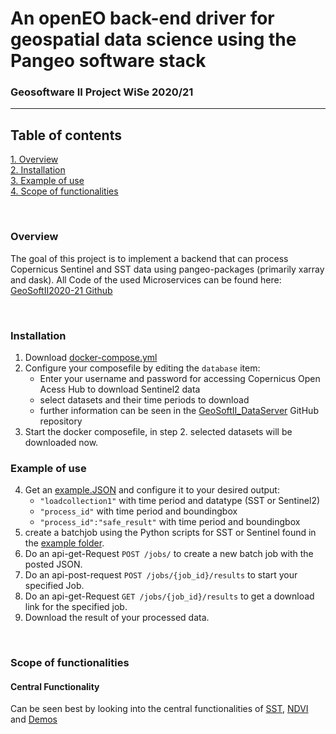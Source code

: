 # An openEO back-end driver for geospatial data science using the Pangeo software stack
### Geosoftware II Project WiSe 2020/21
---

## Table of contents
[1. Overview](#overview) \
[2. Installation](#install) \
[3. Example of use](#use) \
[4. Scope of functionalities](#functionalities) 

\
<a name="overview"><h3>Overview</h3></a>
The goal of this project is to implement a backend that can process Copernicus Sentinel and SST data using pangeo-packages (primarily xarray and dask).
All Code of the used Microservices can be found here: [GeoSoftII2020-21 Github](https://github.com/GeoSoftII2020-21)


\
<a name="install"><h3>Installation</h3></a>
1. Download [docker-compose.yml](https://github.com/GeoSoftII2020-21/GeoSoftII_Projekt/blob/main/docker-compose.yml)
2. Configure your composefile by editing the  `database` item:  
	- Enter your username and password for accessing Copernicus Open Acess Hub to download Sentinel2 data 
	- select datasets and their time periods to download
	-  further information can be seen in the  [GeoSoftII_DataServer](https://github.com/GeoSoftII2020-21/GeoSoftII_DataServer#functionalities) GitHub repository
3. Start the docker composefile, in step 2. selected datasets will be downloaded now.

<a name="use"><h3>Example of use</h3></a>

4. Get an [example.JSON](https://github.com/GeoSoftII2020-21/GeoSoftII_Projekt/tree/main/Examples) and configure it to your desired output:
	- `"loadcollection1"` with time period and datatype (SST or Sentinel2)
	- `"process_id"` with time period and boundingbox
	- `"process_id":"safe_result"` with time period and boundingbox
5. create a batchjob using the Python scripts for SST or Sentinel found in the [example folder](https://github.com/GeoSoftII2020-21/GeoSoftII_Projekt/tree/main/Examples).
6. Do an api-get-Request   `POST /jobs/` to create a new batch job with the posted JSON.
7. Do an api-post-request   `POST /jobs/{job_id}/results` to start your specified Job.
8. Do an api-get-Request `GET /jobs/{job_id}/results` to get a download link for the specified job.
9. Download the result of your processed data.

\
<a name="functionalities"><h3>Scope of functionalities</h3></a>

#### Central Functionality
Can be seen best by looking into the central functionalities of [SST](https://github.com/GeoSoftII2020-21/GeoSoftII_SST_Process#functionalities), [NDVI](https://github.com/GeoSoftII2020-21/GeoSoftII_NDVI_Process#functionalities) and [Demos](https://github.com/GeoSoftII2020-21/Demos)
